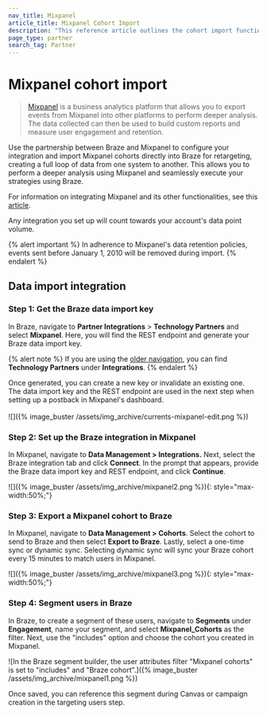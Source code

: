 ```yaml
---
nav_title: Mixpanel
article_title: Mixpanel Cohort Import
description: "This reference article outlines the cohort import functionality of Mixpanel, a business analytics platform, allowing you to import Mixpanel Cohorts into Braze to create Braze segments that can be used to target users in future Braze campaigns or Canvases."
page_type: partner
search_tag: Partner
---
```


# Mixpanel cohort import

> [Mixpanel](https://mixpanel.com/) is a business analytics platform that allows you to export events from Mixpanel into other platforms to perform deeper analysis. The data collected can then be used to build custom reports and measure user engagement and retention.

Use the partnership between Braze and Mixpanel to configure your integration and import Mixpanel cohorts directly into Braze for retargeting, creating a full loop of data from one system to another. This allows you to perform a deeper analysis using Mixpanel and seamlessly execute your strategies using Braze.

For information on integrating Mixpanel and its other functionalities, see this [article]({{site.baseurl}}/partners/data_and_infrastructure_agility/analytics/mixpanel_for_currents/).

Any integration you set up will count towards your account's data point volume.

{% alert important %}
In adherence to Mixpanel's data retention policies, events sent before January 1, 2010 will be removed during import.
{% endalert %}

## Data import integration

### Step 1: Get the Braze data import key

In Braze, navigate to **Partner Integrations** > **Technology Partners** and select **Mixpanel**. Here, you will find the REST endpoint and generate your Braze data import key. 

{% alert note %}
If you are using the [older navigation]({{site.baseurl}}/navigation), you can find **Technology Partners** under **Integrations**.
{% endalert %}

Once generated, you can create a new key or invalidate an existing one. The data import key and the REST endpoint are used in the next step when setting up a postback in Mixpanel's dashboard.<br><br>![]({% image_buster /assets/img_archive/currents-mixpanel-edit.png %})

### Step 2: Set up the Braze integration in Mixpanel

In Mixpanel, navigate to **Data Management > Integrations.** Next, select the Braze integration tab and click **Connect**. In the prompt that appears, provide the Braze data import key and REST endpoint, and click **Continue**.

![]({% image_buster /assets/img_archive/mixpanel2.png %}){: style="max-width:50%;"}

### Step 3: Export a Mixpanel cohort to Braze

In Mixpanel, navigate to **Data Management > Cohorts**. Select the cohort to send to Braze and then select **Export to Braze**. Lastly, select a one-time sync or dynamic sync. Selecting dynamic sync will sync your Braze cohort every 15 minutes to match users in Mixpanel. 

![]({% image_buster /assets/img_archive/mixpanel3.png %}){: style="max-width:50%;"}

### Step 4: Segment users in Braze

In Braze, to create a segment of these users, navigate to **Segments** under **Engagement**, name your segment, and select **Mixpanel_Cohorts** as the filter. Next, use the "includes" option and choose the cohort you created in Mixpanel. 

![In the Braze segment builder, the user attributes filter "Mixpanel cohorts" is set to "includes" and "Braze cohort".]({% image_buster /assets/img_archive/mixpanel1.png %})

Once saved, you can reference this segment during Canvas or campaign creation in the targeting users step.